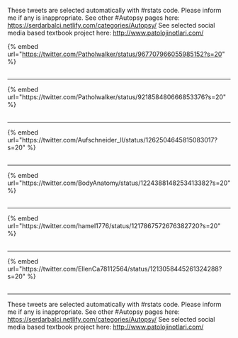 

These tweets are selected automatically with #rstats code. Please inform me if any is inappropriate.
See other #Autopsy pages here: https://serdarbalci.netlify.com/categories/Autopsy/ 
See selected social media based textbook project here: http://www.patolojinotlari.com/

{% embed url="https://twitter.com/Patholwalker/status/967707966055985152?s=20" %}<br>
<br>
<hr>
{% embed url="https://twitter.com/Patholwalker/status/921858480666853376?s=20" %}<br>
<br>
<hr>
{% embed url="https://twitter.com/Aufschneider_II/status/1262504645815083017?s=20" %}<br>
<br>
<hr>
{% embed url="https://twitter.com/BodyAnatomy/status/1224388148253413382?s=20" %}<br>
<br>
<hr>
{% embed url="https://twitter.com/hamel1776/status/1217867572676382720?s=20" %}<br>
<br>
<hr>
{% embed url="https://twitter.com/EllenCa78112564/status/1213058445261324288?s=20" %}<br>
<br>
<hr>


These tweets are selected automatically with #rstats code. Please inform me if any is inappropriate.
See other #Autopsy pages here: https://serdarbalci.netlify.com/categories/Autopsy/ 
See selected social media based textbook project here: http://www.patolojinotlari.com/
